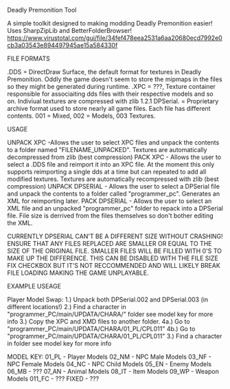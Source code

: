 Deadly Premonition Tool

A simple toolkit designed to making modding Deadly Premonition easier!
Uses SharpZipLib and BetterFolderBrowser!
https://www.virustotal.com/gui/file/34fef478eea2531a6aa20680ecd7992e0cb3a03543e894497945ae15a584330f

FILE FORMATS

.DDS = DirectDraw Surface, the default format for textures in Deadly Premonition. Oddly the game doesn't seem to store the mipmaps in the files so they might be generated during runtime.
.XPC = ???, Texture container responsible for associaiting dds files with their respective models and so on. Indiviual textures are compressed with zlib 1.2.1
DPSerial. = Proprietary archive format used to store nearly all game files. Each file has different contents. 001 = Mixed, 002 = Models, 003 Textures.

USAGE

UNPACK XPC -Allows the user to select XPC files and unpack the contents to a folder named "FILENAME_UNPACKED". Textures are automatically decompressed from zlib (best compression)
PACK XPC - Allows the user to select a .DDS file and reimport it into an XPC file. At the moment this only supports reimporting a single dds at a time but can repeated to add all modified textures. Textures are automatically recompressed with zlib (best compression)
UNPACK DPSERIAL - Allows the user to select a DPSerial file and unpack the contents to a folder called "programmer_pc". Generates an XML for reimporting later.
PACK DPSERIAL - Allows the user to select an XML file and an unpacked "programmer_pc" folder to repack into a DPSerial file. File size is derrived from the files themselves so don't bother editing the XML.

CURRENTLY DPSERIAL CAN'T BE A DIFFERENT SIZE WITHOUT CRASHING! ENSURE THAT ANY FILES REPLACED ARE SMALLER OR EQUAL TO THE SIZE OF THE ORIGINAL FILE.
SMALLER FILES WILL BE FILLED WITH 0'S TO MAKE UP THE DIFFERENCE. THIS CAN BE DISABLED WITH THE FILE SIZE FIX CHECKBOX BUT IT'S NOT RECCOMMENDED AND WILL LIKELY BREAK FILE LOADING MAKING THE GAME UNPLAYABLE.

EXAMPLE USEAGE

Player Model Swap: 
1.) Unpack both DPSerial.002 and DPSerial.003 (in different locations!)
2.) Find a character in "programmer_PC/main/UPDATA/CHARA/" folder see model key for more info
3.) Copy the XPC and XMD files to another folder.
4a.) Go to "programmer_PC/main/UPDATA/CHARA/01_PL/CPL011"
4b.) Go to "programmer_PC/main/UPDATA/CHARA/01_PL/CPL011"
3.) Find a character in  folder see model key for more info

MODEL KEY:
01_PL - Player Models
02_NM - NPC Male Models
03_NF - NPC Female Models
04_NC - NPC Child Models
05_EN - Enemy Models
06_MB - ???
07_AN - Animal Models
08_IT - Item Models
09_WP - Weapon Models
011_FC - ???
FIXED - ???
